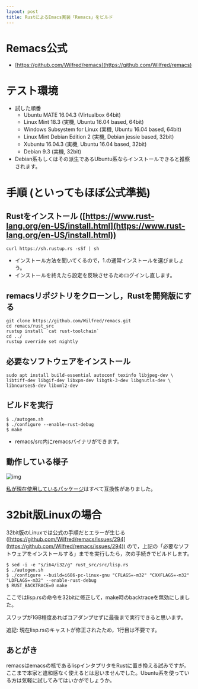```yaml
---
layout: post
title: RustによるEmacs実装「Remacs」をビルド
---
```


# Remacs公式

-   [https://github.com/Wilfred/remacs](https://github.com/Wilfred/remacs)


# テスト環境

-   試した順番
    -   Ubuntu MATE 16.04.3 (Virtualbox 64bit)
    -   Linux Mint 18.3 (実機, Ubuntu 16.04 based, 64bit)
    -   Windows Subsystem for Linux (実機, Ubuntu 16.04 based, 64bit)
    -   Linux Mint Debian Edition 2 (実機, Debian jessie based, 32bit)
    -   Xubuntu 16.04.3 (実機, Ubuntu 16.04 based, 32bit)
    -   Debian 9.3 (実機, 32bit)
-   Debian系もしくはその派生であるUbuntu系ならインストールできると推察されます。


# 手順 (といってもほぼ公式準拠)


## Rustをインストール ([https://www.rust-lang.org/en-US/install.html](https://www.rust-lang.org/en-US/install.html))

    curl https://sh.rustup.rs -sSf | sh

-   インストール方法を聞いてくるので，1.の通常インストールを選びましょう。
-   インストールを終えたら設定を反映させるためログインし直します。


## remacsリポジトリをクローンし，Rustを開発版にする

    git clone https://github.com/Wilfred/remacs.git
    cd remacs/rust_src
    rustup install `cat rust-toolchain`
    cd ../
    rustup override set nightly


## 必要なソフトウェアをインストール

    sudo apt install build-essential autoconf texinfo libjpeg-dev \
    libtiff-dev libgif-dev libxpm-dev libgtk-3-dev libgnutls-dev \
    libncurses5-dev libxml2-dev


## ビルドを実行

    $ ./autogen.sh
    $ ./configure --enable-rust-debug
    $ make

-   remacs/src内にremacsバイナリができます。


## 動作している様子

![img](01.png)

[私が現在使用しているパッケージ](https://github.com/jamcha-aa/init)はすべて互換性がありました。


# 32bit版Linuxの場合

32bit版のLinuxでは公式の手順だとエラーが生じる ([https://github.com/Wilfred/remacs/issues/294](https://github.com/Wilfred/remacs/issues/294)) ので，上記の「必要なソフトウェアをインストールする」までを実行したら，次の手続きでビルドします。

    $ sed -i -e "s/i64/i32/g" rust_src/src/lisp.rs
    $ ./autogen.sh
    $ ./configure --build=i686-pc-linux-gnu "CFLAGS=-m32" "CXXFLAGS=-m32" "LDFLAGS=-m32" --enable-rust-debug
    $ RUST_BACKTRACE=0 make

ここではlisp.rsの命令を32bitに修正して，make時のbacktraceを無効にしました。

スワップが1GB程度あればコアダンプせずに最後まで実行できると思います。

追記: 現在lisp.rsのキャストが修正されたため，1行目は不要です。


## あとがき

remacsはemacsの核であるlispインタプリタをRustに置き換える試みですが，ここまで本家と違和感なく使えるとは思いませんでした。Ubuntu系を使っている方は気軽に試してみてはいかがでしょうか。


